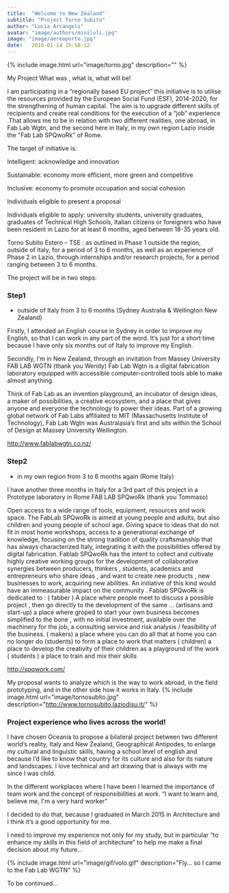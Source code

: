 ```yaml
---
title:  "Welcome to New Zealand"
subtitle: "Project Torno Subito"
author: "Lucia Arcangeli"
avatar: "image/authors/miniluli.jpg"
image: "image/aereoporto.jpg"
date:   2016-01-14 15:58:12
---
```



{% include image.html url="image/torno.jpg" description="" %}

My Project What was , what is, what will be!

I am participating in a “regionally based EU project” this initiative is to utilise the resources provided by the European Social Fund (ESF), 2014-2020, for the strengthening of human capital. 
The aim is to upgrade different skills of recipients and create real conditions for the execution of a “job” experience .That allows me to be in relation with two different realities, one abroad, in Fab Lab Wgtn, and the second here in Italy, in my own region Lazio inside the "Fab Lab SPQwoRk" of Rome.

The target of initiative is:

Intelligent: acknowledge and innovation

Sustainable: economy more efficient, more green and competitive

Inclusive: economy to promote occupation and social cohesion

Individuals eligible to present a proposal

Individuals eligible to apply: university students, university graduates, graduates of Technical High Schools, Italian citizens or foreigners who have been resident in Lazio for at least 6 months, aged between 18-35 years old. 

Torno Subito  Estero – TSE : as outlined in Phase 1 outside the region, outside of Italy, for a period of 3 to 6 months, as well as an experience of Phase 2 in Lazio, through internships and/or research projects, for a period ranging between 3 to 6 months.


The project will be in two steps:

### Step1

- outside of Italy from 3 to 6 months (Sydney Australia & Wellington New Zealand)

Firstly, I attended an English course in Sydney in order to improve my English, so that I can work in any part of the word. It’s just for a short time because I have only six months out of Italy to improve my English.

Secondly, I’m in New Zealand, through an invitation from Massey University FAB LAB WGTN (thank you Wendy)
Fab Lab Wgtn is a digital fabrication laboratory equipped with accessible computer-controlled tools able to make almost anything. 

Think of Fab Lab as an invention playground, an incubator of design ideas, a maker of possibilities, a creative ecosystem, and a place that gives anyone and everyone the technology to power their ideas.
Part of a growing global network of Fab Labs affiliated to MIT (Massachusetts Institute of Technology), Fab Lab Wgtn was Australasia’s first and sits within the School of Design at Massey University Wellington.

http://www.fablabwgtn.co.nz/

### Step2

- in my own region from 3 to 6 months again (Rome Italy)

I have another three months in Italy for a 3rd part of this project in a Prototype laboratory in Rome FAB LAB SPQwoRk (thank you Tommaso)

Open access to a wide range of tools, equipment, resources and work space. 
The FabLab SPQwoRk is aimed at young people and adults, but also children and young people of school age. 
Giving space to ideas that do not fit in most home workshops, access to a generational exchange of knowledge, focusing on the strong tradition of quality craftsmanship that has always characterized Italy, integrating it with the possibilities offered by digital fabrication. 
Fablab SPQwoRk has the intent to collect and cultivate highly creative working groups for the development of collaborative synergies between producers, thinkers , students, academics and entrepreneurs who share ideas , and want to create new products , new businesses to work, acquiring new abilities. An initiative of this kind would have an immeasurable impact on the community . 
Fablab SPQwoRk is dedicated to : 
( fabber ) A place where people meet to discuss a possible project , then go directly to the development of the same ... 
(artisans and start-up) a place where groped to start your own business becomes simplified to the bone , with no initial investment, available over the machinery for the job, a consulting service and risk analysis / feasibility of the business. 
( makers) a place where you can do all that at home you can no longer do 
(students) to form a place to work that matters 
( children) a place to develop the creativity of their children as a playground of the work 
( students ) a place to train and mix their skills

http://spqwork.com/

My proposal wants to analyze which is the way to work abroad, in the field prototyping, and in the other side how it works in Italy.
{% include image.html url="image/tornosubito.jpg" description="http://www.tornosubito.laziodisu.it/" %}

### Project experience who lives across the world!

I have chosen Oceania to propose a bilateral project between two different world’s reality, Italy and New Zealand, Geographical Antipodes, to enlarge my cultural and linguistic skills, having a school level of english and because I’d like to know that country for its culture and also for its nature and landscapes.
I love technical and art drawing that is always with me since I was child.

In the different workplaces where I have been  I learned the importance of team work and the concept of responsibilities at work.
 “I want to learn and, believe me, I'm a very hard worker” 
 
I decided to do that, because I graduated in March 2015 in Architecture and I think it’s a good opportunity for me.

I need to improve my experience not only for my study, but in particular “to enhance my skills in this field of architecture” to help me make a final decision about my future...

  {% include image.html url="image/gif/volo.gif" description="Fly... so I came to the Fab Lab WGTN" %}

To be continued...



